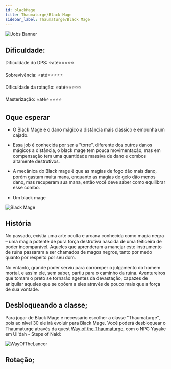 ```yaml
---
id: blackMage
title: Thaumaturge/Black Mage
sidebar_label: Thaumaturge/Black Mage
---
```


![Jobs Banner](https://i.imgur.com/dX4UQ0n.png)

## Dificuldade: 
 Dificuldade do DPS: ⭐até⭐⭐⭐⭐⭐ 

 Sobrevivência: ⭐até⭐⭐⭐⭐⭐

 Dificuldade da rotação: ⭐até⭐⭐⭐⭐⭐

 Masterização: ⭐até⭐⭐⭐⭐⭐
## Oque esperar

- O Black Mage é o dano mágico a distância mais clássico e empunha um cajado.

- Essa job é conhecida por ser a "torre", diferente dos outros danos mágicos a distância, o black mage tem pouca movimentação, mas em compensação tem uma quantidade massiva de dano e combos altamente destrutivos.

- A mecânica do Black mage é que as magias de fogo dão mais dano, porém gastam muita mana, enquanto as magias de gelo dão menos dano, mas recuperam sua mana, então você deve saber como equilibrar esse combo. 

- Um black mage 

![Black Mage](https://i.imgur.com/7oK29ui.png)
## História

No passado, existia uma arte oculta e arcana conhecida como magia negra – uma magia potente de pura força destrutiva nascida de uma feiticeira de poder incomparável. Aqueles que aprenderam a manejar este instrumento de ruína passaram a ser chamados de magos negros, tanto por medo quanto por respeito por seu dom. 

No entanto, grande poder serviu para corromper o julgamento do homem mortal, e assim ele, sem saber, partiu para o caminho da ruína.
Aventureiros que tomam o preto se tornarão agentes da devastação, capazes de aniquilar aqueles que se opõem a eles através de pouco mais que a força de sua vontade.
## Desbloqueando a classe;

Para jogar de Black Mage é necessário escolher a classe "Thaumaturge", pois ao nível 30 ele irá evoluir para Black Mage. Você poderá desbloquear o Thaumaturge através da quest [Way of the Thaumaturge](https://na.finalfantasyxiv.com/lodestone/playguide/db/quest/eb9c9e119b8/), com o NPC Yayake em Ul'dah - Steps of Nald:

![WayOfTheLancer](https://i.imgur.com/ceNS0lP.png)




## Rotação;




